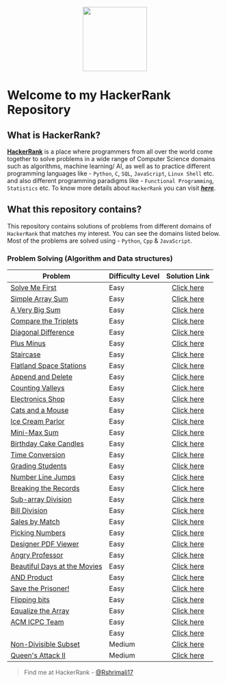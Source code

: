 <p align="center">
  <img height=150 src="https://user-images.githubusercontent.com/46785798/59959996-d810a500-94e2-11e9-91ab-e47196f8fcf6.jpg">

</p>

# Welcome to my HackerRank Repository 

## What is HackerRank?
[__HackerRank__](https://www.hackerrank.com/) is a place where programmers from all over the world come together to solve problems in a wide range of Computer Science domains such as algorithms, machine learning/ AI, as well as to practice different programming languages like - `Python`, `C`, `SQL`, `JavaScript`, `Linux Shell` etc. and also different programming paradigms like - `Functional Programming`, `Statistics` etc. To know more details about `HackerRank` you can visit [___here___](https://www.hackerrank.com/faq). 


## What this repository contains?

This repository contains solutions of problems from different domains of `HackerRank` that matches my interest. You can see the domains listed below. Most of the problems are solved using - `Python`, `Cpp` & `JavaScript`.
 
### Problem Solving (Algorithm and Data structures)
| Problem | Difficulty Level | Solution Link |
|---------|------------------|:-------------:|
|[Solve Me First](https://www.hackerrank.com/challenges/solve-me-first/problem)| Easy | [Click here](https://github.com/Rshrimali17/Hackerrank-Questions/blob/40b6778f83f388fd367ddc541d6e21ebb35ab7a0/Problem%20Solving/Solve_Me_First.cpp) |   
|[Simple Array Sum](https://www.hackerrank.com/challenges/simple-array-sum/problem)| Easy | [Click here](https://github.com/Rshrimali17/Hackerrank-Questions/blob/30c7e795b222d58a441e0f101a326e983a05ab07/Problem%20Solving/Simple_array_sum) |   
|[A Very Big Sum](https://www.hackerrank.com/challenges/a-very-big-sum/problem)| Easy | [Click here](https://github.com/Rshrimali17/Hackerrank-Questions/blob/master/Problem%20Solving/A_very_big_sum.cpp)|
|[Compare the Triplets](https://www.hackerrank.com/challenges/compare-the-triplets/copy-from/193111432)| Easy | [Click here](https://github.com/Rshrimali17/Hackerrank-Questions/blob/master/Problem%20Solving/Compare_the_triplets.cpp) |
|[Diagonal Difference](https://www.hackerrank.com/challenges/diagonal-difference/problem)| Easy | [Click here](https://github.com/Rshrimali17/Hackerrank-Questions/blob/master/Problem%20Solving/Diagonal_differene.cpp)|
|[Plus Minus](https://www.hackerrank.com/challenges/plus-minus/problem) | Easy | [Click here](https://github.com/Rshrimali17/Hackerrank-Questions/blob/master/Problem%20Solving/plus_minus.cpp) |
|[Staircase](https://www.hackerrank.com/challenges/staircase/problem) | Easy | [Click here](https://github.com/Rshrimali17/Hackerrank-Questions/blob/master/Problem%20Solving/staircase.cpp) |
|[Flatland Space Stations](https://www.hackerrank.com/challenges/flatland-space-stations/copy-from/194688221)| Easy | [Click here](https://github.com/Rshrimali17/Hackerrank-Questions/blob/master/Problem%20Solving/Flatland_Space_Stations.cpp) |   
|[Append and Delete](https://www.hackerrank.com/challenges/append-and-delete/problem) | Easy |[Click here](https://github.com/Rshrimali17/Hackerrank-Questions/blob/master/Problem%20Solving/append_delete.cpp) |
|[Counting Valleys](https://www.hackerrank.com/challenges/counting-valleys/problem)| Easy | [Click here](https://github.com/Rshrimali17/Hackerrank-Questions/blob/master/Problem%20Solving/Counting_vellys.cpp) |
|[Electronics Shop](https://www.hackerrank.com/challenges/electronics-shop/problem?h_r=next-challenge&h_v=zen)| Easy | [Click here](https://github.com/Rshrimali17/Hackerrank-Questions/blob/master/Problem%20Solving/Electronic_shop.cpp) |
|[Cats and a Mouse](https://www.hackerrank.com/challenges/cats-and-a-mouse/problem?h_r=next-challenge&h_v=zen&h_r=next-challenge&h_v=zen)| Easy | [Click here](https://github.com/Rshrimali17/Hackerrank-Questions/blob/master/Problem%20Solving/cats_and_a_mouse.cpp) |
|[Ice Cream Parlor](https://www.hackerrank.com/challenges/icecream-parlor/problem)| Easy | [Click here](https://github.com/Rshrimali17/Hackerrank-Questions/blob/master/Problem%20Solving/ice_cream_parlor.cpp) |
|[Mini-Max Sum](https://www.hackerrank.com/challenges/mini-max-sum/problem)| Easy | [Click here](https://github.com/Rshrimali17/Hackerrank-Questions/blob/master/Problem%20Solving/mini_max_sum.cpp) |
|[Birthday Cake Candles](https://www.hackerrank.com/challenges/birthday-cake-candles/problem)| Easy | [Click here](https://github.com/Rshrimali17/Hackerrank-Questions/blob/master/Problem%20Solving/birthday_cake.cpp) |
|[Time Conversion](https://www.hackerrank.com/challenges/time-conversion/problem)| Easy | [Click here](https://github.com/Rshrimali17/Hackerrank-Questions/blob/master/Problem%20Solving/time_conversion.cpp) |
|[Grading Students](https://www.hackerrank.com/challenges/grading/problem)| Easy | [Click here](https://github.com/Rshrimali17/Hackerrank-Questions/blob/master/Problem%20Solving/grading_students.cpp) |
|[Number Line Jumps](https://www.hackerrank.com/challenges/kangaroo/problem)| Easy | [Click here](https://github.com/Rshrimali17/Hackerrank-Questions/blob/master/Problem%20Solving/number_line_jumps.cpp) |
|[Breaking the Records](https://www.hackerrank.com/challenges/breaking-best-and-worst-records/problem)| Easy | [Click here](https://github.com/Rshrimali17/Hackerrank-Questions/blob/master/Problem%20Solving/breaking_the_records.cpp) |
|[Sub-array Division](https://www.hackerrank.com/challenges/the-birthday-bar/problem)| Easy | [Click here](https://github.com/Rshrimali17/Hackerrank-Questions/blob/master/Problem%20Solving/sub_array_division.cpp) |
|[Bill Division](https://www.hackerrank.com/challenges/bon-appetit/problem)| Easy | [Click here](https://github.com/Rshrimali17/Hackerrank-Questions/blob/master/Problem%20Solving/Bill_division.cpp) |
|[Sales by Match](https://www.hackerrank.com/challenges/sock-merchant/problem)| Easy | [Click here](https://github.com/Rshrimali17/Hackerrank-Questions/blob/master/Problem%20Solving/sales_by_match.cpp) |
|[Picking Numbers](https://www.hackerrank.com/challenges/picking-numbers/problem)| Easy | [Click here](https://github.com/Rshrimali17/Hackerrank-Questions/blob/master/Problem%20Solving/picking_numbers.cpp) |
|[Designer PDF Viewer](https://www.hackerrank.com/challenges/designer-pdf-viewer/problem)| Easy | [Click here](https://github.com/Rshrimali17/Hackerrank-Questions/blob/master/Problem%20Solving/designer_pdf.cpp) |
|[Angry Professor](https://www.hackerrank.com/challenges/angry-professor/problem)| Easy | [Click here](https://github.com/Rshrimali17/Hackerrank-Questions/blob/master/Problem%20Solving/angry_proffe#L26-L27) |
|[Beautiful Days at the Movies](https://www.hackerrank.com/challenges/beautiful-days-at-the-movies/problem)| Easy | [Click here](https://github.com/Rshrimali17/Hackerrank-Questions/blob/master/Problem%20Solving/beautiful_day_at_the_movies.cpp#L31-L32) |
|[AND Product](https://www.hackerrank.com/challenges/and-product/problem)| Easy | [Click here](https://github.com/Rshrimali17/Hackerrank-Questions/blob/master/Problem%20Solving/and_product.cpp) |
|[Save the Prisoner!](https://www.hackerrank.com/challenges/save-the-prisoner/problem)| Easy | [Click here](https://github.com/Rshrimali17/Hackerrank-Questions/blob/master/Problem%20Solving/save_the_prisioner.cpp) |
|[Flipping bits](https://www.hackerrank.com/challenges/flipping-bits/problem)| Easy | [Click here](https://github.com/Rshrimali17/Hackerrank-Questions/blob/master/Problem%20Solving/flipping_bits.cpp) |
|[Equalize the Array](https://www.hackerrank.com/challenges/equality-in-a-array/problem)| Easy | [Click here](https://github.com/Rshrimali17/Hackerrank-Questions/blob/c1eefabdf4b396f03f6dd4df6029e9c3fbf1c233/Problem%20Solving/equalize_the_array.cpp#L16) |
|[ACM ICPC Team](https://www.hackerrank.com/challenges/acm-icpc-team/problem?h_r=next-challenge&h_v=zen)| Easy | [Click here](https://github.com/Rshrimali17/Hackerrank-Questions/blob/master/Problem%20Solving/acm_icmp_team.cpp) |
|[]()| Easy | [Click here]() |
|[Non-Divisible Subset](https://www.hackerrank.com/challenges/non-divisible-subset/problem) | Medium | [Click here](https://github.com/Rshrimali17/Hackerrank-Questions/blob/master/Problem%20Solving/Non_Divisible_subset.cpp) |   
|[Queen's Attack II](https://www.hackerrank.com/challenges/queens-attack-2/problem)| Medium | [Click here](https://github.com/Rshrimali17/Hackerrank-Questions/blob/master/Problem%20Solving/queens_attack_2.cpp) |
> Find me at HackerRank - [@Rshrimali17](https://www.hackerrank.com/Rshrimali17)